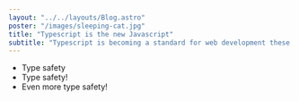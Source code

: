 ```yaml
---
layout: "../../layouts/Blog.astro"
poster: "/images/sleeping-cat.jpg"
title: "Typescript is the new Javascript"
subtitle: "Typescript is becoming a standard for web development these days:"
---
```


- Type safety
- Type safety!
- Even more type safety!
